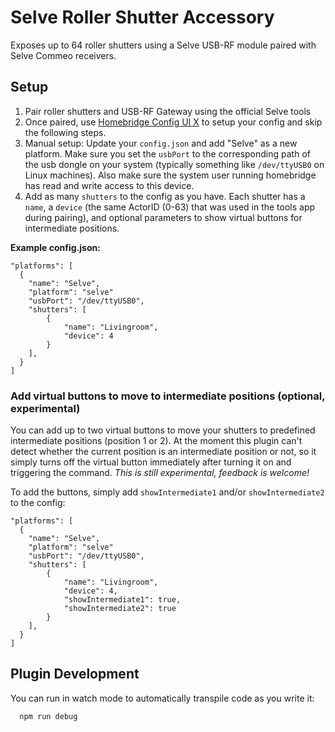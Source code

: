 # Selve Roller Shutter Accessory

Exposes up to 64 roller shutters using a Selve USB-RF module paired with Selve Commeo receivers.

## Setup
1. Pair roller shutters and USB-RF Gateway using the official Selve tools
3. Once paired, use [Homebridge Config UI X](https://github.com/oznu/homebridge-config-ui-x) to setup your config and skip the following steps.
2. Manual setup: Update your `config.json` and add "Selve" as a new platform. Make sure you set the `usbPort` to the corresponding path of the usb dongle on your system (typically something like `/dev/ttyUSB0` on Linux machines). Also make sure the system user running homebridge has read and write access to this device.
3. Add as many `shutters` to the config as you have. Each shutter has a `name`, a `device` (the same ActorID (0-63) that was used in the tools app during pairing), and optional parameters to show virtual buttons for intermediate positions.

**Example config.json:**

```
"platforms": [
  {
    "name": "Selve",
    "platform": "selve"
    "usbPort": "/dev/ttyUSB0",
    "shutters": [
        {
            "name": "Livingroom",
            "device": 4
        }
    ],
  }
]
```

### Add virtual buttons to move to intermediate positions (optional, experimental)

You can add up to two virtual buttons to move your shutters to predefined intermediate positions (position 1 or 2). At the moment this plugin can't detect whether the current position is an intermediate position or not, so it simply turns off the virtual button immediately after turning it on and triggering the command. *This is still experimental, feedback is welcome!*

To add the buttons, simply add `showIntermediate1` and/or `showIntermediate2` to the config:

```
"platforms": [
  {
    "name": "Selve",
    "platform": "selve"
    "usbPort": "/dev/ttyUSB0",
    "shutters": [
        {
            "name": "Livingroom",
            "device": 4,
            "showIntermediate1": true,
            "showIntermediate2": true
        }
    ],
  }
]
```



## Plugin Development

You can run in watch mode to automatically transpile code as you write it:

```sh
  npm run debug
```
